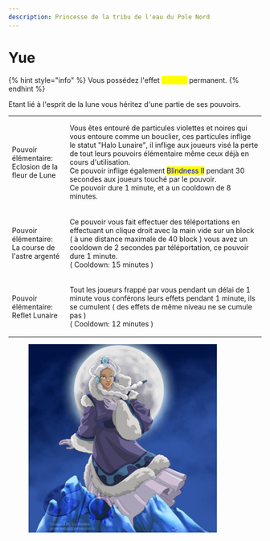 ```yaml
---
description: Princesse de la tribu de l'eau du Pole Nord
---
```


# Yue

{% hint style="info" %}
Vous possédez l'effet <mark style="color:yellow;">**Speed I**</mark> permanent.
{% endhint %}

Etant lié à l'esprit de la lune vous héritez d'une partie de ses pouvoirs.

|                                                              |                                                                                                                                                                                                                                                                                                                                                                                                                                                                 |
| ------------------------------------------------------------ | --------------------------------------------------------------------------------------------------------------------------------------------------------------------------------------------------------------------------------------------------------------------------------------------------------------------------------------------------------------------------------------------------------------------------------------------------------------- |
| <p>Pouvoir élémentaire:<br>Eclosion de la fleur de Lune</p>  | <p>Vous êtes entouré de particules violettes et noires qui vous entoure comme un bouclier, ces particules inflige le statut "Halo Lunaire", il inflige aux joueurs visé la perte de tout leurs pouvoirs élémentaire même ceux déjà en cours d'utilisation.<br>Ce pouvoir inflige également <mark style="color:blue;">Blindness II</mark> pendant 30 secondes aux joueurs touché par le pouvoir.<br>Ce pouvoir dure 1 minute, et a un cooldown de 8 minutes.</p> |
| <p>Pouvoir élémentaire:<br>La course de l'astre argenté </p> | <p>Ce pouvoir vous fait effectuer des téléportations en effectuant un clique droit avec la main vide sur un block ( à une distance maximale de 40 block ) vous avez un cooldown de 2 secondes par téléportation, ce pouvoir dure 1 minute.<br>( Cooldown: 15 minutes )</p>                                                                                                                                                                                      |
| <p>Pouvoir élémentaire:<br>Reflet Lunaire</p>                | <p>Tout les joueurs frappé par vous pendant un délai de 1 minute vous conférons leurs effets pendant 1 minute, ils se cumulent ( des effets de même niveau ne se cumule pas )<br>( Cooldown: 12 minutes ) </p>                                                                                                                                                                                                                                                  |



<figure><img src="../../.gitbook/assets/R (1).jpg" alt="" width="375"><figcaption></figcaption></figure>

